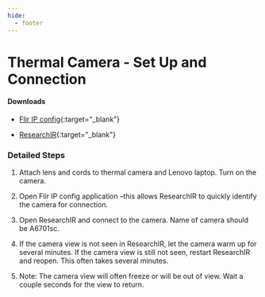 ```yaml
---
hide:
  - footer
---
```


# Thermal Camera - Set Up and Connection

#### Downloads
+ [Flir IP config](https://flir.custhelp.com/app/answers/detail/a_id/1137/~/download-flir-ip-config-and-flir-ir-monitor){:target="\_blank"}

+ [ResearchIR](https://support.flir.com/SwDownload/app/RssSWDownload.aspx?ID=12401){:target="\_blank"}

### Detailed Steps

1. Attach lens and cords to thermal camera and Lenovo laptop. Turn on the camera.

2. Open Flir IP config application –this allows ResearchIR to quickly identify the camera for connection.

3. Open ResearchIR and connect to the camera. Name of camera should be A6701sc.

4. If the camera view is not seen in ResearchIR, let the camera warm up for several minutes. If the camera view is still not seen, restart ResearchIR and reopen. This often takes several minutes.

5. Note: The camera view will often freeze or will be out of view. Wait a couple seconds for the view to return.
